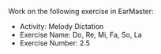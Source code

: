 Work on the following exercise in EarMaster:
- Activity: Melody Dictation
- Exercise Name: Do, Re, Mi, Fa, So, La
- Exercise Number: 2.5
